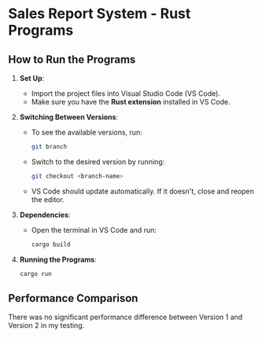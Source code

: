 # Sales Report System - Rust Programs

## How to Run the Programs

1. **Set Up**:
   - Import the project files into Visual Studio Code (VS Code).
   - Make sure you have the **Rust extension** installed in VS Code.

2. **Switching Between Versions**:
   - To see the available versions, run:
     ```bash
     git branch
     ```
   - Switch to the desired version by running:
     ```bash
     git checkout <branch-name>
     ```
   - VS Code should update automatically. If it doesn't, close and reopen the editor.

3. **Dependencies**:
   - Open the terminal in VS Code and run:
     ```bash
     cargo build
     ```

4. **Running the Programs**:
     ```bash
     cargo run 
     ```


## Performance Comparison

There was no significant performance difference between Version 1 and Version 2 in my testing.
